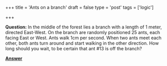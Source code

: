 +++
title = 'Ants on a branch'
draft = false
type = 'post'
tags = ['logic']

+++

**Question:** In the middle of the forest lies a branch with a length of 1 meter, directed East-West. On the branch are randomly positioned 25 ants, each facing East or West. Ants walk 1cm per second. When two ants meet each other, both ants turn around and start walking in the other direction. How long should you wait, to be certain that ant #13 is off the branch?

[**Answer**](/puzzles/ants_on_branch_answer/)